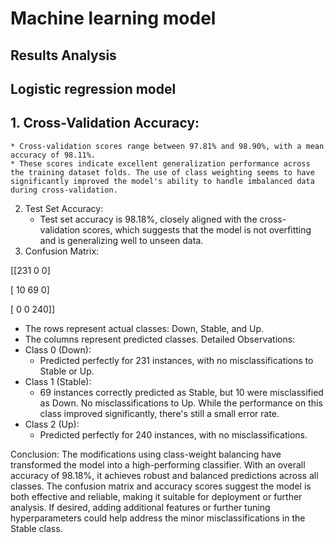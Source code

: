 # Machine learning model 

## Results Analysis

## Logistic regression model

## 1. Cross-Validation Accuracy:
    * Cross-validation scores range between 97.81% and 98.90%, with a mean accuracy of 98.11%.
    * These scores indicate excellent generalization performance across the training dataset folds. The use of class weighting seems to have significantly improved the model's ability to handle imbalanced data during cross-validation.
2. Test Set Accuracy:
    * Test set accuracy is 98.18%, closely aligned with the cross-validation scores, which suggests that the model is not overfitting and is generalizing well to unseen data.
3. Confusion Matrix:

[[231   0   0]

 [ 10  69   0]
 
 [  0   0 240]]

* The rows represent actual classes: Down, Stable, and Up.
* The columns represent predicted classes.
Detailed Observations:
* Class 0 (Down):
    * Predicted perfectly for 231 instances, with no misclassifications to Stable or Up.
* Class 1 (Stable):
    * 69 instances correctly predicted as Stable, but 10 were misclassified as Down. No misclassifications to Up. While the performance on this class improved significantly, there's still a small error rate.
* Class 2 (Up):
    * Predicted perfectly for 240 instances, with no misclassifications.

Conclusion:
The modifications using class-weight balancing have transformed the model into a high-performing classifier. With an overall accuracy of 98.18%, it achieves robust and balanced predictions across all classes. The confusion matrix and accuracy scores suggest the model is both effective and reliable, making it suitable for deployment or further analysis. If desired, adding additional features or further tuning hyperparameters could help address the minor misclassifications in the Stable class.


